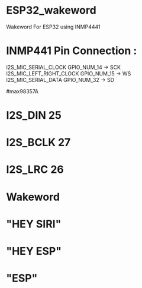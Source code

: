 # ESP32_wakeword
Wakeword For ESP32 using INMP4441

# INMP441 Pin Connection :
I2S_MIC_SERIAL_CLOCK GPIO_NUM_14  -> SCK   </br> 
I2S_MIC_LEFT_RIGHT_CLOCK GPIO_NUM_15 -> WS </br> 
I2S_MIC_SERIAL_DATA GPIO_NUM_32 -> SD </br>

#max98357A
# I2S_DIN       25
# I2S_BCLK      27
# I2S_LRC       26

# Wakeword
# "HEY SIRI"
# "HEY ESP"
# "ESP"
